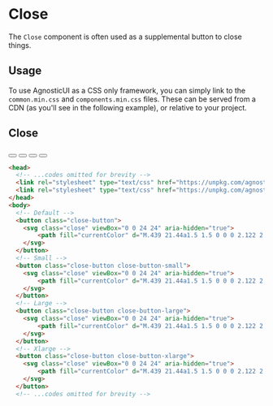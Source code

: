 # Close

The `Close` component is often used as a supplemental button to close things.

<div class="mbs24"></div>

## Usage

To use AgnosticUI as a CSS only framework, you can simply link to the `common.min.css` and `components.min.css` files. These can be served from a CDN (as you'll see in the following example), or relative to your project.

## Close

<!-- Default -->
<button class="close-button">
  <svg class="close" viewBox="0 0 24 24" aria-hidden="true">
      <path fill="currentColor" d="M.439 21.44a1.5 1.5 0 0 0 2.122 2.121l9.262-9.261a.25.25 0 0 1 .354 0l9.262 9.263a1.5 1.5 0 1 0 2.122-2.121L14.3 12.177a.25.25 0 0 1 0-.354l9.263-9.262A1.5 1.5 0 0 0 21.439.44L12.177 9.7a.25.25 0 0 1-.354 0L2.561.44A1.5 1.5 0 0 0 .439 2.561L9.7 11.823a.25.25 0 0 1 0 .354Z" />
  </svg>
</button>
<!-- Small -->
<button class="close-button close-button-small">
  <svg class="close" viewBox="0 0 24 24" aria-hidden="true">
      <path fill="currentColor" d="M.439 21.44a1.5 1.5 0 0 0 2.122 2.121l9.262-9.261a.25.25 0 0 1 .354 0l9.262 9.263a1.5 1.5 0 1 0 2.122-2.121L14.3 12.177a.25.25 0 0 1 0-.354l9.263-9.262A1.5 1.5 0 0 0 21.439.44L12.177 9.7a.25.25 0 0 1-.354 0L2.561.44A1.5 1.5 0 0 0 .439 2.561L9.7 11.823a.25.25 0 0 1 0 .354Z" />
  </svg>
</button>
<!-- Large -->
<button class="close-button close-button-large">
  <svg class="close" viewBox="0 0 24 24" aria-hidden="true">
      <path fill="currentColor" d="M.439 21.44a1.5 1.5 0 0 0 2.122 2.121l9.262-9.261a.25.25 0 0 1 .354 0l9.262 9.263a1.5 1.5 0 1 0 2.122-2.121L14.3 12.177a.25.25 0 0 1 0-.354l9.263-9.262A1.5 1.5 0 0 0 21.439.44L12.177 9.7a.25.25 0 0 1-.354 0L2.561.44A1.5 1.5 0 0 0 .439 2.561L9.7 11.823a.25.25 0 0 1 0 .354Z" />
  </svg>
</button>
<!-- Xlarge -->
<button class="close-button close-button-xlarge">
  <svg class="close" viewBox="0 0 24 24" aria-hidden="true">
      <path fill="currentColor" d="M.439 21.44a1.5 1.5 0 0 0 2.122 2.121l9.262-9.261a.25.25 0 0 1 .354 0l9.262 9.263a1.5 1.5 0 1 0 2.122-2.121L14.3 12.177a.25.25 0 0 1 0-.354l9.263-9.262A1.5 1.5 0 0 0 21.439.44L12.177 9.7a.25.25 0 0 1-.354 0L2.561.44A1.5 1.5 0 0 0 .439 2.561L9.7 11.823a.25.25 0 0 1 0 .354Z" />
  </svg>
</button>

```html
<head>
  <!-- ...codes omitted for brevity -->
  <link rel="stylesheet" type="text/css" href="https://unpkg.com/agnostic-css@1.0.12/public/css-dist/common.min.css">
  <link rel="stylesheet" type="text/css" href="https://unpkg.com/agnostic-css@1.0.12/public/css-dist/components.min.css">
</head>
<body>
  <!-- Default -->
  <button class="close-button">
    <svg class="close" viewBox="0 0 24 24" aria-hidden="true">
        <path fill="currentColor" d="M.439 21.44a1.5 1.5 0 0 0 2.122 2.121l9.262-9.261a.25.25 0 0 1 .354 0l9.262 9.263a1.5 1.5 0 1 0 2.122-2.121L14.3 12.177a.25.25 0 0 1 0-.354l9.263-9.262A1.5 1.5 0 0 0 21.439.44L12.177 9.7a.25.25 0 0 1-.354 0L2.561.44A1.5 1.5 0 0 0 .439 2.561L9.7 11.823a.25.25 0 0 1 0 .354Z" />
    </svg>
  </button>
  <!-- Small -->
  <button class="close-button close-button-small">
    <svg class="close" viewBox="0 0 24 24" aria-hidden="true">
        <path fill="currentColor" d="M.439 21.44a1.5 1.5 0 0 0 2.122 2.121l9.262-9.261a.25.25 0 0 1 .354 0l9.262 9.263a1.5 1.5 0 1 0 2.122-2.121L14.3 12.177a.25.25 0 0 1 0-.354l9.263-9.262A1.5 1.5 0 0 0 21.439.44L12.177 9.7a.25.25 0 0 1-.354 0L2.561.44A1.5 1.5 0 0 0 .439 2.561L9.7 11.823a.25.25 0 0 1 0 .354Z" />
    </svg>
  </button>
  <!-- Large -->
  <button class="close-button close-button-large">
    <svg class="close" viewBox="0 0 24 24" aria-hidden="true">
        <path fill="currentColor" d="M.439 21.44a1.5 1.5 0 0 0 2.122 2.121l9.262-9.261a.25.25 0 0 1 .354 0l9.262 9.263a1.5 1.5 0 1 0 2.122-2.121L14.3 12.177a.25.25 0 0 1 0-.354l9.263-9.262A1.5 1.5 0 0 0 21.439.44L12.177 9.7a.25.25 0 0 1-.354 0L2.561.44A1.5 1.5 0 0 0 .439 2.561L9.7 11.823a.25.25 0 0 1 0 .354Z" />
    </svg>
  </button>
  <!-- Xlarge -->
  <button class="close-button close-button-xlarge">
    <svg class="close" viewBox="0 0 24 24" aria-hidden="true">
        <path fill="currentColor" d="M.439 21.44a1.5 1.5 0 0 0 2.122 2.121l9.262-9.261a.25.25 0 0 1 .354 0l9.262 9.263a1.5 1.5 0 1 0 2.122-2.121L14.3 12.177a.25.25 0 0 1 0-.354l9.263-9.262A1.5 1.5 0 0 0 21.439.44L12.177 9.7a.25.25 0 0 1-.354 0L2.561.44A1.5 1.5 0 0 0 .439 2.561L9.7 11.823a.25.25 0 0 1 0 .354Z" />
    </svg>
  </button>
  <!-- ...codes omitted for brevity -->
```
